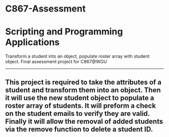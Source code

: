# C867-Assessment
# Scripting and Programming Applications
Transform a student into an object, populate roster array with student object. Final assessment project for C867@WGU


--------------------------------------------------------------------------------------------------------------------
This project is required to take the attributes of a student and transform them into an object. Then it will use the new student object to populate a roster array of students. It will preform a check on the student emails to verify they are valid. Finally it will allow the removal of added students via the remove function to delete a student ID.
--------------------------------------------------------------------------------------------------------------------

